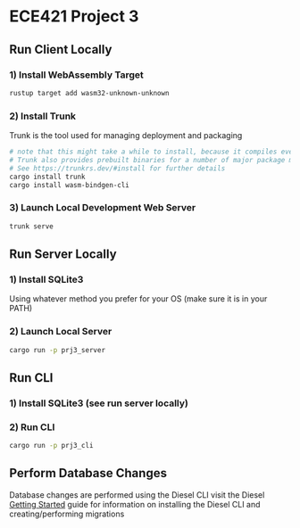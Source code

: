 # ECE421 Project 3

## Run Client Locally

### 1) Install WebAssembly Target

```sh
rustup target add wasm32-unknown-unknown
```

### 2) Install Trunk

Trunk is the tool used for managing deployment and packaging

```sh
# note that this might take a while to install, because it compiles everything from scratch
# Trunk also provides prebuilt binaries for a number of major package managers
# See https://trunkrs.dev/#install for further details
cargo install trunk
cargo install wasm-bindgen-cli
```

### 3) Launch Local Development Web Server

```sh
trunk serve
```

## Run Server Locally

### 1) Install SQLite3

Using whatever method you prefer for your OS
(make sure it is in your PATH)

### 2) Launch Local Server

```sh
cargo run -p prj3_server
```

## Run CLI

### 1) Install SQLite3 (see run server locally)

### 2) Run CLI

```sh
cargo run -p prj3_cli
```

## Perform Database Changes

Database changes are performed using the Diesel CLI visit the Diesel [Getting Started](https://diesel.rs/guides/getting-started.html) guide for information on installing the Diesel CLI and creating/performing migrations

